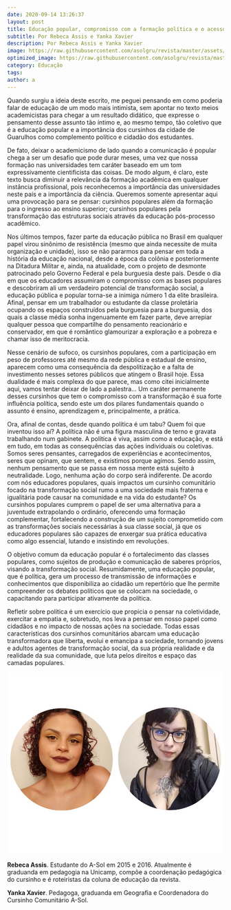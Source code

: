 ```yaml
---
date: 2020-09-14 13:26:37
layout: post
title: Educação popular, compromisso com a formação política e o acesso ao ensino superior
subtitle: Por Rebeca Assis e Yanka Xavier
description: Por Rebeca Assis e Yanka Xavier
image: https://raw.githubusercontent.com/asolgru/revista/master/assets/img/outros/destaque_paulofreire.jpg
optimized_image: https://raw.githubusercontent.com/asolgru/revista/master/assets/img/outros/destaque_paulofreire.jpg
category: Educação
tags:
author: a
---
```


Quando surgiu a ideia deste escrito, me peguei pensando em como poderia falar de educação de um modo mais intimista, sem apontar no texto meios academicistas para chegar a um resultado didático, que expresse o pensamento desse assunto tão íntimo e, ao mesmo tempo, tão coletivo que é a educação popular e a importância dos cursinhos da cidade de Guarulhos como complemento político e cidadão dos estudantes. 

De fato, deixar o academicismo de lado quando a comunicação é popular chega a ser um desafio que pode durar meses, uma vez que nossa formação nas universidades tem caráter baseado em um tom expressivamente cientificista das coisas. De modo algum, é claro, este texto busca diminuir a relevância da formação acadêmica em qualquer instância profissional, pois reconhecemos a importância das universidades neste país e a importância da ciência. Queremos somente apresentar aqui uma provocação para se pensar: cursinhos populares além da formação para o ingresso ao ensino superior; cursinhos populares pela transformação das estruturas sociais através da educação pós-processo acadêmico. 

Nos últimos tempos, fazer parte da educação pública no Brasil em qualquer papel virou sinônimo de resistência (mesmo que ainda necessite de muita organização e unidade), isso se não pararmos para pensar em toda a história da educação nacional, desde a época da colônia e posteriormente na Ditadura Militar e, ainda, na atualidade, com o projeto de desmonte patrocinado pelo Governo Federal e pela burguesia deste país. Desde o dia em que os educadores assumiram o compromisso com as bases populares e descobriram ali um verdadeiro potencial de transformação social, a educação pública e popular torna-se a inimiga número 1 da elite brasileira. Afinal, pensar em um trabalhador ou estudante da classe proletária ocupando os espaços construídos pela burguesia para a burguesia, dos quais a classe média sonha ingenuamente em fazer parte, deve arrepiar qualquer pessoa que compartilhe do pensamento reacionário e conservador, em que é romântico glamourizar a exploração e a pobreza e chamar isso de meritocracia. 

Nesse cenário de sufoco, os cursinhos populares, com a participação em peso de professores até mesmo da rede pública e estadual de ensino, aparecem como uma consequência da despolitização e a falta de investimento nesses setores públicos que atingem o Brasil hoje. Essa dualidade é mais complexa do que parece, mas como citei inicialmente aqui, vamos tentar deixar de lado a palestra… Um caráter permanente desses cursinhos que tem o compromisso com a transformação é sua forte influência política, sendo este um dos pilares fundamentais quando o assunto é ensino, aprendizagem e, principalmente, a prática. 

Ora, afinal de contas, desde quando política é um tabu? Quem foi que inventou isso aí? A política não é uma figura masculina de terno e gravata trabalhando num gabinete. A política é viva, assim como a educação, e está em tudo, em todas as consequências das ações individuais ou coletivas. Somos seres pensantes, carregados de experiências e acontecimentos, seres que opinam, que sentem, e existimos porque agimos. Sendo assim, nenhum pensamento que se passa em nossa mente está sujeito à neutralidade. Logo, nenhuma ação do corpo será indiferente. De acordo com nós educadores populares, quais impactos um cursinho comunitário focado na transformação social rumo a uma sociedade mais fraterna e igualitária pode causar na comunidade e na vida do estudante? Os cursinhos populares cumprem o papel de ser uma alternativa para a juventude extrapolando o ordinário, oferecendo uma formação complementar, fortalecendo a construção de um sujeito comprometido com as transformações sociais necessárias à sua classe social, já que os educadores populares são capazes de enxergar sua prática educativa como algo essencial, lutando e insistindo em revoluções. 

O objetivo comum da educação popular é o fortalecimento das classes populares, como sujeitos de produção e comunicação de saberes próprios, visando a transformação social. Resumidamente, uma educação popular, que é política, gera um processo de transmissão de informações e conhecimentos que disponibiliza ao cidadão um repertório que lhe permite compreender os debates políticos que se colocam na sociedade, o capacitando para participar ativamente da política. 

Refletir sobre política é um exercício que propicia o pensar na coletividade, exercitar a empatia e, sobretudo, nos leva a pensar em nosso papel como cidadãos e no impacto de nossas ações na sociedade. Todas essas características dos cursinhos comunitários abarcam uma educação transformadora que liberta, evolui e emancipa a sociedade, tornando jovens e adultos agentes de transformação social, da sua própria realidade e da realidade da sua comunidade, que luta pelos direitos e espaço das camadas populares.


![Autores](https://raw.githubusercontent.com/asolgru/revista/master/assets/img/uploads/rebecayanka.jpeg "Autores")

**Rebeca Assis**. Estudante do A-Sol em 2015 e 2016. Atualmente é graduanda em pedagogia na Unicamp, compõe a coordenação pedagógica do cursinho e é roteiristas da coluna de educação da revista.

**Yanka Xavier**. Pedagoga, graduanda em Geografia e Coordenadora do Cursinho Comunitário A-Sol.

